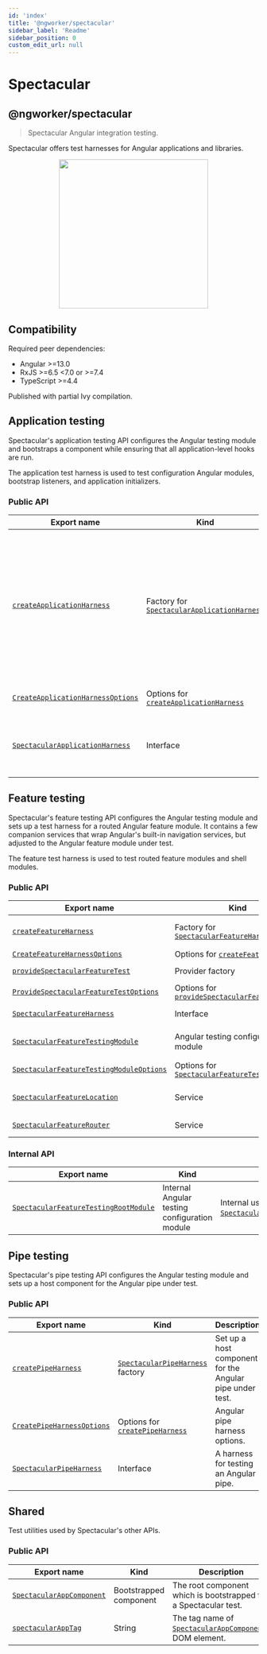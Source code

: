 ```yaml
---
id: 'index'
title: '@ngworker/spectacular'
sidebar_label: 'Readme'
sidebar_position: 0
custom_edit_url: null
---
```


# Spectacular

## @ngworker/spectacular

> Spectacular Angular integration testing.

Spectacular offers test harnesses for Angular applications and libraries.

<p align="center">
 <img width="300" height="300" src="https://cdn.jsdelivr.net/gh/ngworker/ngworker@main/packages/spectacular/src/assets/logo.png" />
</p>

## Compatibility

Required peer dependencies:

- Angular >=13.0
- RxJS >=6.5 <7.0 or >=7.4
- TypeScript >=4.4

Published with partial Ivy compilation.

## Application testing

Spectacular's application testing API configures the Angular testing module and
bootstraps a component while ensuring that all application-level hooks are run.

The application test harness is used to test configuration Angular modules,
bootstrap listeners, and application initializers.

### Public API

| Export name                                                                    | Kind                                                                                      | Description                                                                                                                                                       |
| ------------------------------------------------------------------------------ | ----------------------------------------------------------------------------------------- | ----------------------------------------------------------------------------------------------------------------------------------------------------------------- |
| [`createApplicationHarness`](./modules#createapplicationharness)               | Factory for [`SpectacularApplicationHarness`](./interfaces/SpectacularApplicationHarness) | Bootstrap a Spectacular application with the specified metadata. Useful to test configuration Angular modules, bootstrap listeners, and application initializers. |
| [`CreateApplicationHarnessOptions`](./modules#createapplicationharnessoptions) | Options for [`createApplicationHarness`](./modules#createapplicationharness)              | Application harness options.                                                                                                                                      |
| [`SpectacularApplicationHarness`](./interfaces/SpectacularApplicationHarness)  | Interface                                                                                 | A harness for testing application-level software artifacts.                                                                                                       |

## Feature testing

Spectacular's feature testing API configures the Angular testing module and sets
up a test harness for a routed Angular feature module. It contains a few
companion services that wrap Angular's built-in navigation services, but
adjusted to the Angular feature module under test.

The feature test harness is used to test routed feature modules and shell
modules.

### Public API

| Export name                                                                                     | Kind                                                                                       | Description                                                                                                                                                                                                   |
| ----------------------------------------------------------------------------------------------- | ------------------------------------------------------------------------------------------ | ------------------------------------------------------------------------------------------------------------------------------------------------------------------------------------------------------------- |
| [`createFeatureHarness`](./modules#createfeatureharness)                                        | Factory for [`SpectacularFeatureHarness`](./interfaces/SpectacularFeatureHarness)          | Configure [`SpectacularFeatureTestingModule`](./classes/SpectacularFeatureTestingModule), bootstrap [`SpectacularAppComponent`](./classes/SpectacularAppComponent) and navigate to the default feature route. |
| [`CreateFeatureHarnessOptions`](./interfaces/CreateFeatureHarnessOptions)                       | Options for [`createFeatureHarness`](./modules#createfeatureharness)                       | Feature harness options.                                                                                                                                                                                      |
| [`provideSpectacularFeatureTest`](./modules#providespectacularfeaturetest)                      | Provider factory                                                                           | Configure [`SpectacularFeatureLocation`](./classes/SpectacularFeatureLocation) and [`SpectacularFeatureRouter`](./classes/SpectacularFeatureRouter)                                                           |
| [`ProvideSpectacularFeatureTestOptions`](./interfaces/ProvideSpectacularFeatureTestOptions)     | Options for [`provideSpectacularFeatureTest`](./modules#providespectacularfeaturetest)     | Spectacular feature test options.                                                                                                                                                                             |
| [`SpectacularFeatureHarness`](./interfaces/SpectacularFeatureHarness)                           | Interface                                                                                  | A harness for testing an Angular feature module.                                                                                                                                                              |
| [`SpectacularFeatureTestingModule`](./classes/SpectacularFeatureTestingModule)                  | Angular testing configuration module                                                       | Configure the [`RouterTestingModule`](https://angular.io/api/router/testing/RouterTestingModule) and provide Spectactular services for testing feature modules.                                               |
| [`SpectacularFeatureTestingModuleOptions`](./interfaces/SpectacularFeatureTestingModuleOptions) | Options for [`SpectacularFeatureTestingModule`](./classes/SpectacularFeatureTestingModule) | Feature testing options for [`SpectacularFeatureTestingModule.withFeature`](./classes/SpectacularFeatureTestingModule#withfeature).                                                                           |
| [`SpectacularFeatureLocation`](./classes/SpectacularFeatureLocation)                            | Service                                                                                    | A subset of Angular's [`Location`](https://angular.io/api/common/Location) service adjusted to the Angular feature module under test.                                                                         |
| [`SpectacularFeatureRouter`](./classes/SpectacularFeatureRouter)                                | Service                                                                                    | A subset of Angular's [`Router`](https://angular.io/api/router/Router) service adjusted to the Angular feature module under test.                                                                             |

### Internal API

| Export name                                                                            | Kind                                          | Description                                                                                                                        |
| -------------------------------------------------------------------------------------- | --------------------------------------------- | ---------------------------------------------------------------------------------------------------------------------------------- |
| [`SpectacularFeatureTestingRootModule`](./classes/SpectacularFeatureTestingRootModule) | Internal Angular testing configuration module | Internal use only. Used by [`SpectacularFeatureTestingModule.withFeature`](./classes/SpectacularFeatureTestingModule#withfeature). |

## Pipe testing

Spectacular's pipe testing API configures the Angular testing module and sets up
a host component for the Angular pipe under test.

### Public API

| Export name                                                         | Kind                                                                 | Description                                              |
| ------------------------------------------------------------------- | -------------------------------------------------------------------- | -------------------------------------------------------- |
| [`createPipeHarness`](./modules#createpipeharness)                  | [`SpectacularPipeHarness`](./classes/SpectacularPipeHarness) factory | Set up a host component for the Angular pipe under test. |
| [`CreatePipeHarnessOptions`](./interfaces/CreatePipeHarnessOptions) | Options for [`createPipeHarness`](./modules#createpipeharness)       | Angular pipe harness options.                            |
| [`SpectacularPipeHarness`](./classes/SpectacularPipeHarness)        | Interface                                                            | A harness for testing an Angular pipe.                   |

## Shared

Test utilities used by Spectacular's other APIs.

### Public API

| Export name                                                    | Kind                   | Description                                                                                  |
| -------------------------------------------------------------- | ---------------------- | -------------------------------------------------------------------------------------------- |
| [`SpectacularAppComponent`](./classes/SpectacularAppComponent) | Bootstrapped component | The root component which is bootstrapped for a Spectacular test.                             |
| [`spectacularAppTag`](./modules#spectacularapptag)             | String                 | The tag name of [`SpectacularAppComponent`](./classes/SpectacularAppComponent)s DOM element. |
